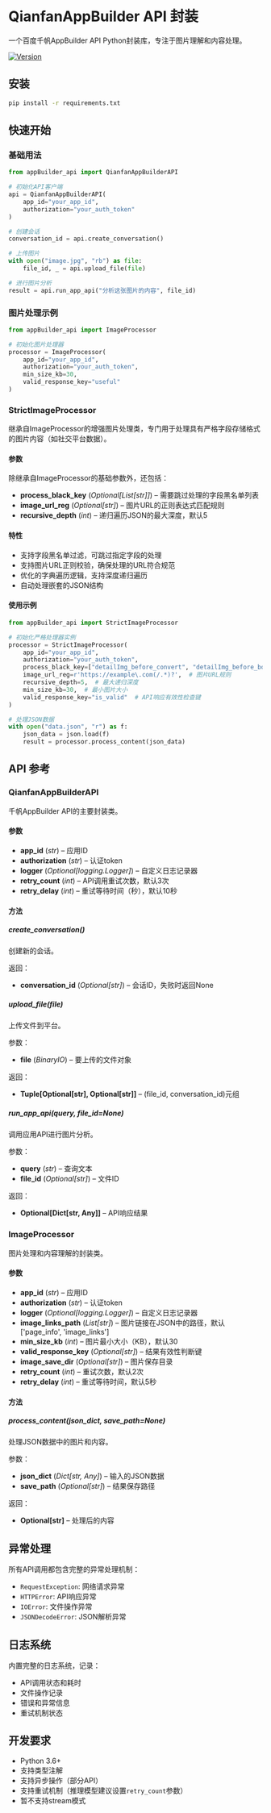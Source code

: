 # QianfanAppBuilder API 封装

一个百度千帆AppBuilder API Python封装库，专注于图片理解和内容处理。

[![Version](https://img.shields.io/badge/version-1.3-blue.svg)](#)

## 安装

```bash
pip install -r requirements.txt
```

## 快速开始

### 基础用法

```python
from appBuilder_api import QianfanAppBuilderAPI

# 初始化API客户端
api = QianfanAppBuilderAPI(
    app_id="your_app_id",
    authorization="your_auth_token"
)

# 创建会话
conversation_id = api.create_conversation()

# 上传图片
with open("image.jpg", "rb") as file:
    file_id, _ = api.upload_file(file)

# 进行图片分析
result = api.run_app_api("分析这张图片的内容", file_id)
```

### 图片处理示例

```python
from appBuilder_api import ImageProcessor

# 初始化图片处理器
processor = ImageProcessor(
    app_id="your_app_id",
    authorization="your_auth_token",
    min_size_kb=30,
    valid_response_key="useful"
)
```

### StrictImageProcessor

继承自ImageProcessor的增强图片处理类，专门用于处理具有严格字段存储格式的图片内容（如社交平台数据）。

#### 参数

除继承自ImageProcessor的基础参数外，还包括：

- **process_black_key** (*Optional[List[str]]*) – 需要跳过处理的字段黑名单列表
- **image_url_reg** (*Optional[str]*) – 图片URL的正则表达式匹配规则
- **recursive_depth** (*int*) – 递归遍历JSON的最大深度，默认5

#### 特性

- 支持字段黑名单过滤，可跳过指定字段的处理
- 支持图片URL正则校验，确保处理的URL符合规范
- 优化的字典遍历逻辑，支持深度递归遍历
- 自动处理嵌套的JSON结构

#### 使用示例

```python
from appBuilder_api import StrictImageProcessor

# 初始化严格处理器实例
processor = StrictImageProcessor(
    app_id="your_app_id",
    authorization="your_auth_token",
    process_black_key=["detailImg_before_convert", "detailImg_before_bos"],  # 跳过这些字段
    image_url_reg=r'https://example\.com(/.*)?',  # 图片URL规则
    recursive_depth=5,  # 最大递归深度
    min_size_kb=30,  # 最小图片大小
    valid_response_key="is_valid"  # API响应有效性检查键
)

# 处理JSON数据
with open("data.json", "r") as f:
    json_data = json.load(f)
    result = processor.process_content(json_data)
```

## API 参考

### QianfanAppBuilderAPI

千帆AppBuilder API的主要封装类。

#### 参数

- **app_id** (*str*) – 应用ID
- **authorization** (*str*) – 认证token
- **logger** (*Optional[logging.Logger]*) – 自定义日志记录器
- **retry_count** (*int*) – API调用重试次数，默认3次
- **retry_delay** (*int*) – 重试等待时间（秒），默认10秒

#### 方法

##### create_conversation()

创建新的会话。

返回：
- **conversation_id** (*Optional[str]*) – 会话ID，失败时返回None

##### upload_file(file)
上传文件到平台。

参数：
- **file** (*BinaryIO*) – 要上传的文件对象

返回：
- **Tuple[Optional[str], Optional[str]]** – (file_id, conversation_id)元组

##### run_app_api(query, file_id=None)
调用应用API进行图片分析。

参数：
- **query** (*str*) – 查询文本
- **file_id** (*Optional[str]*) – 文件ID

返回：
- **Optional[Dict[str, Any]]** – API响应结果

### ImageProcessor

图片处理和内容理解的封装类。

#### 参数

- **app_id** (*str*) – 应用ID
- **authorization** (*str*) – 认证token
- **logger** (*Optional[logging.Logger]*) – 自定义日志记录器
- **image_links_path** (*List[str]*) – 图片链接在JSON中的路径，默认['page_info', 'image_links']
- **min_size_kb** (*int*) – 图片最小大小（KB），默认30
- **valid_response_key** (*Optional[str]*) – 结果有效性判断键
- **image_save_dir** (*Optional[str]*) – 图片保存目录
- **retry_count** (*int*) – 重试次数，默认2次
- **retry_delay** (*int*) – 重试等待时间，默认5秒

#### 方法

##### process_content(json_dict, save_path=None)
处理JSON数据中的图片和内容。

参数：
- **json_dict** (*Dict[str, Any]*) – 输入的JSON数据
- **save_path** (*Optional[str]*) – 结果保存路径

返回：
- **Optional[str]** – 处理后的内容

## 异常处理

所有API调用都包含完整的异常处理机制：

- `RequestException`: 网络请求异常
- `HTTPError`: API响应异常
- `IOError`: 文件操作异常
- `JSONDecodeError`: JSON解析异常

## 日志系统

内置完整的日志系统，记录：

- API调用状态和耗时
- 文件操作记录
- 错误和异常信息
- 重试机制状态

## 开发要求

- Python 3.6+
- 支持类型注解
- 支持异步操作（部分API）
- 支持重试机制（推理模型建议设置`retry_count`参数）
- 暂不支持stream模式

